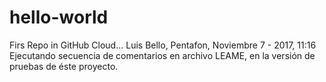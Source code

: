 # hello-world
Firs Repo in GitHub Cloud...
Luis Bello, Pentafon, Noviembre 7 - 2017, 11:16
Ejecutando secuencia de comentarios en archivo LEAME, en la versión de pruebas de éste proyecto.
